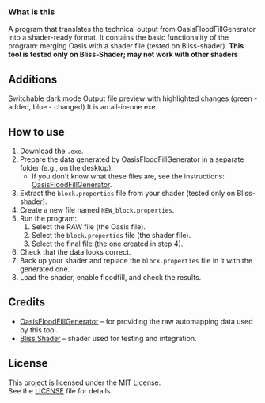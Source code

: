 ### What is this
A program that translates the technical output from OasisFloodFillGenerator into a shader-ready format.
It contains the basic functionality of the program: merging Oasis with a shader file (tested on Bliss-shader).
**This tool is tested only on Bliss-Shader; may not work with other shaders**

## Additions
Switchable dark mode
Output file preview with highlighted changes (green - added, blue - changed)
It is an all-in-one exe.

## How to use
1. Download the `.exe`.
2. Prepare the data generated by OasisFloodFillGenerator in a separate folder (e.g., on the desktop).  
   - If you don't know what these files are, see the instructions: [OasisFloodFillGenerator](https://github.com/MikiP98/OasisFloodFillGenerator).
3. Extract the `block.properties` file from your shader (tested only on Bliss-shader).
4. Create a new file named `NEW_block.properties`.
5. Run the program:
   1. Select the RAW file (the Oasis file).
   2. Select the `block.properties` file (the shader file).
   3. Select the final file (the one created in step 4).
6. Check that the data looks correct.
7. Back up your shader and replace the `block.properties` file in it with the generated one.
8. Load the shader, enable floodfill, and check the results.


## Credits
- [OasisFloodFillGenerator](https://github.com/MikiP98/OasisFloodFillGenerator) – for providing the raw automapping data used by this tool.  
- [Bliss Shader](https://github.com/X0nk/Bliss-Shader) – shader used for testing and integration.  

## License
This project is licensed under the MIT License.  
See the [LICENSE](LICENSE) file for details.
